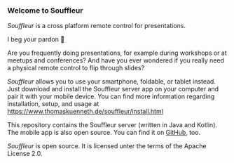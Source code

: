 ### Welcome to Souffleur

*Souffleur* is a cross platform remote control for presentations.

I beg your pardon 🤔

Are you frequently doing presentations, for example during workshops or at meetups and conferences? And have you ever wondered if you really need a physical remote control to flip through slides?

*Souffleur* allows you to use your smartphone, foldable, or tablet instead. Just download and install the Souffleur server app on your computer and pair it with your mobile device. You can find more information regarding installation, setup, and usage at https://www.thomaskuenneth.de/souffleur/install.html

This repository contains the Souffleur server (written in Java and Kotlin). The mobile app is also open source. You can find it on [GitHub](https://github.com/tkuenneth/souffleur_app), too.

*Souffleur* is open source. It is licensed unter the terms of the Apache License 2.0.